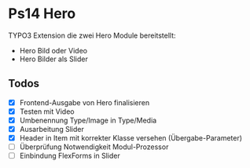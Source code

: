 # Ps14 Hero
TYPO3 Extension die zwei Hero Module bereitstellt:
- Hero Bild oder Video
- Hero Bilder als Slider

## Todos
- [x] Frontend-Ausgabe von Hero finalisieren
- [x] Testen mit Video
- [x] Umbenennung Type/Image in Type/Media
- [x] Ausarbeitung Slider
- [x] Header in Item mit korrekter Klasse versehen (Übergabe-Parameter)
- [ ] Überprüfung Notwendigkeit Modul-Prozessor
- [ ] Einbindung FlexForms in Slider